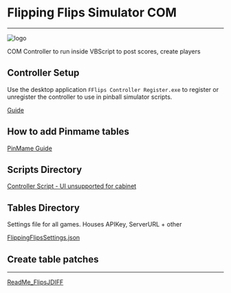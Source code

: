 # Flipping Flips Simulator COM
---

![logo](https://github.com/horseyhorsey/FlippingFlipsApi/blob/main/logo.png)

COM Controller to run inside VBScript to post scores, create players

## Controller Setup

Use the desktop application `FFlips Controller Register.exe` to register or unregister the controller to use in pinball simulator scripts.

[Guide](/src/FF.Sim.COM.WPF/VP-FP/ReadMe.md)

## How to add Pinmame tables

[PinMame Guide](/src/FF.Sim.COM.WPF/VP-FP/PinMame_ReadMe)

## Scripts Directory

[Controller Script - UI unsupported for cabinet](/src/FF.Sim.COM/VP-FP/Scripts/FlippingFlipsScore.vbs)

## Tables Directory

Settings file for all games. Houses APIKey, ServerURL + other

[FlippingFlipsSettings.json](/src/FF.Sim.COM/VP-FP/Tables/FlippingFlipsSettings.json)

## Create table patches
---

[ReadMe_FlipsJDIFF](/src/FF.Sim.PatchTools/ReadMe_FlipsJDIFF.md)
